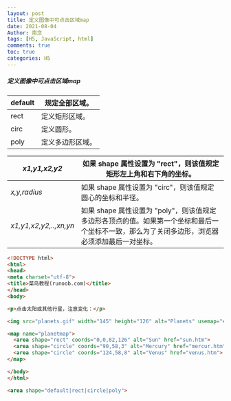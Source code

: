 ```yaml
---
layout: post
title: 定义图像中可点击区域map
date: 2021-08-04
Author: 南念
tags: [H5, JavaScript, html]
comments: true
toc: true
categories: H5
---
```




##### 定义图像中可点击区域map


| default | 规定全部区域。   |
| ------- | ---------------- |
| rect    | 定义矩形区域。   |
| circ    | 定义圆形。       |
| poly    | 定义多边形区域。 |

| *x1,y1,x2,y2*          | 如果 shape 属性设置为 "rect"，则该值规定矩形左上角和右下角的坐标。 |
| ---------------------- | ------------------------------------------------------------ |
| *x,y,radius*           | 如果 shape 属性设置为 "circ"，则该值规定圆心的坐标和半径。   |
| *x1,y1,x2,y2,..,xn,yn* | 如果 shape 属性设置为 "poly"，则该值规定多边形各顶点的值。如果第一个坐标和最后一个坐标不一致，那么为了关闭多边形，浏览器必须添加最后一对坐标。 |




<!-- more -->
```html
<!DOCTYPE html>
<html>
<head>
<meta charset="utf-8">
<title>菜鸟教程(runoob.com)</title>
</head>
<body>

<p>点击太阳或其他行星，注意变化：</p>			

<img src="planets.gif" width="145" height="126" alt="Planets" usemap="#planetmap">		#alt --图像加载失败 显示文字

<map name="planetmap">
  <area shape="rect" coords="0,0,82,126" alt="Sun" href="sun.htm">
  <area shape="circle" coords="90,58,3" alt="Mercury" href="mercur.htm">
  <area shape="circle" coords="124,58,8" alt="Venus" href="venus.htm">
</map>

</body>
</html>

<area shape="default|rect|circle|poly">


```
